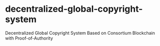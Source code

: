 # decentralized-global-copyright-system
Decentralized Global Copyright System Based on Consortium Blockchain with Proof-of-Authority
